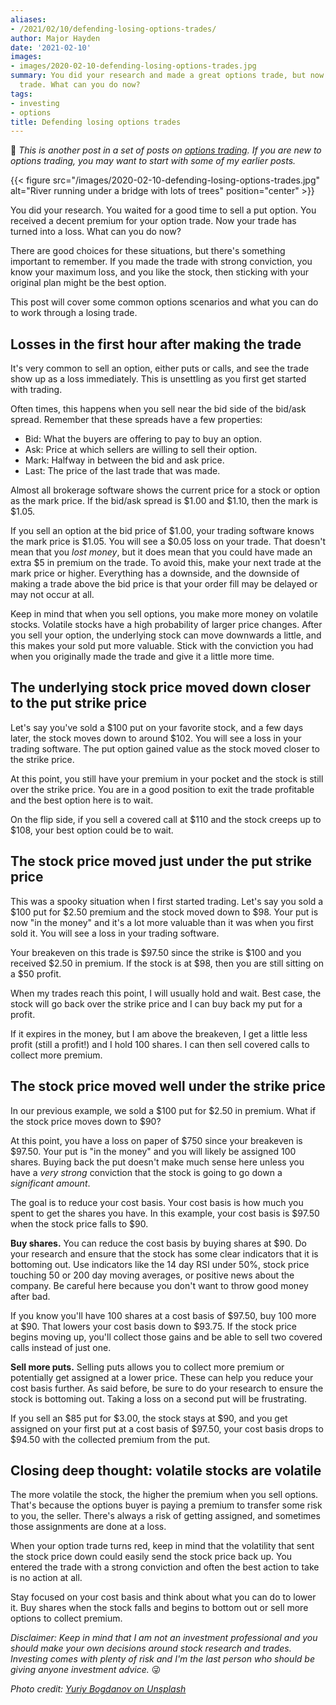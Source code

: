 ```yaml
---
aliases:
- /2021/02/10/defending-losing-options-trades/
author: Major Hayden
date: '2021-02-10'
images:
- images/2020-02-10-defending-losing-options-trades.jpg
summary: You did your research and made a great options trade, but now it is a losing
  trade. What can you do now?
tags:
- investing
- options
title: Defending losing options trades
---
```


🤔 *This is another post in a set of posts on [options trading]. If you are
new to options trading, you may want to start with some of my earlier posts.*

[options trading]: /tags/options/

{{< figure src="/images/2020-02-10-defending-losing-options-trades.jpg" alt="River running under a bridge with lots of trees" position="center" >}}

You did your research. You waited for a good time to sell a put option. You
received a decent premium for your option trade. Now your trade has turned
into a loss. What can you do now?

There are good choices for these situations, but there's something important
to remember. If you made the trade with strong conviction, you know your
maximum loss, and you like the stock, then sticking with your original plan
might be the best option.

This post will cover some common options scenarios and what you can do to work
through a losing trade.

## Losses in the first hour after making the trade

It's very common to sell an option, either puts or calls, and see the trade
show up as a loss immediately. This is unsettling as you first get started
with trading.

Often times, this happens when you sell near the bid side of the bid/ask
spread. Remember that these spreads have a few properties:

* Bid: What the buyers are offering to pay to buy an option.
* Ask: Price at which sellers are willing to sell their option.
* Mark: Halfway in between the bid and ask price.
* Last: The price of the last trade that was made.

Almost all brokerage software shows the current price for a stock or option as
the mark price. If the bid/ask spread is $1.00 and $1.10, then the mark is
$1.05.

If you sell an option at the bid price of $1.00, your trading software knows
the mark price is $1.05. You will see a $0.05 loss on your trade. That doesn't
mean that you *lost money*, but it does mean that you could have made an extra
$5 in premium on the trade. To avoid this, make your next trade at the mark
price or higher. Everything has a downside, and the downside of making a trade
above the bid price is that your order fill may be delayed or may not occur at
all.

Keep in mind that when you sell options, you make more money on volatile
stocks. Volatile stocks have a high probability of larger price changes. After
you sell your option, the underlying stock can move downwards a little, and
this makes your sold put more valuable. Stick with the conviction you had when
you originally made the trade and give it a little more time.

## The underlying stock price moved down closer to the put strike price

Let's say you've sold a $100 put on your favorite stock, and a few days later,
the stock moves down to around $102. You will see a loss in your trading
software. The put option gained value as the stock moved closer to the strike
price.

At this point, you still have your premium in your pocket and the stock is
still over the strike price. You are in a good position to exit the trade
profitable and the best option here is to wait.

On the flip side, if you sell a covered call at $110 and the stock creeps up
to $108, your best option could be to wait.

## The stock price moved just under the put strike price

This was a spooky situation when I first started trading. Let's say you sold a
$100 put for $2.50 premium and the stock moved down to $98. Your put is now
"in the money" and it's a lot more valuable than it was when you first sold
it. You will see a loss in your trading software.

Your breakeven on this trade is $97.50 since the strike is $100 and you
received $2.50 in premium. If the stock is at $98, then you are still sitting
on a $50 profit.

When my trades reach this point, I will usually hold and wait. Best case, the
stock will go back over the strike price and I can buy back my put for a
profit.

If it expires in the money, but I am above the breakeven, I get a little less
profit (still a profit!) and I hold 100 shares. I can then sell covered calls
to collect more premium.

## The stock price moved well under the strike price

In our previous example, we sold a $100 put for $2.50 in premium. What if the
stock price moves down to $90?

At this point, you have a loss on paper of $750 since your breakeven is
$97.50. Your put is "in the money" and you will likely be assigned 100 shares.
Buying back the put doesn't make much sense here unless you have a *very
strong* conviction that the stock is going to go down a *significant amount*.

The goal is to reduce your cost basis. Your cost basis is how much you spent
to get the shares you have. In this example, your cost basis is $97.50 when
the stock price falls to $90.

**Buy shares.** You can reduce the cost basis by buying shares at $90. Do your
research and ensure that the stock has some clear indicators that it is
bottoming out. Use indicators like the 14 day RSI under 50%, stock price
touching 50 or 200 day moving averages, or positive news about the company. Be
careful here because you don't want to throw good money after bad.

If you know you'll have 100 shares at a cost basis of $97.50, buy 100 more at
$90. That lowers your cost basis down to $93.75. If the stock price begins
moving up, you'll collect those gains and be able to sell two covered calls
instead of just one.

**Sell more puts.** Selling puts allows you to collect more premium or
potentially get assigned at a lower price. These can help you reduce your cost
basis further. As said before, be sure to do your research to ensure the stock
is bottoming out. Taking a loss on a second put will be frustrating.

If you sell an $85 put for $3.00, the stock stays at $90, and you get assigned
on your first put at a cost basis of $97.50, your cost basis drops to $94.50
with the collected premium from the put.

## Closing deep thought: volatile stocks are volatile

The more volatile the stock, the higher the premium when you sell options.
That's because the options buyer is paying a premium to transfer some risk to
you, the seller. There's always a risk of getting assigned, and sometimes
those assignments are done at a loss.

When your option trade turns red, keep in mind that the volatility that sent
the stock price down could easily send the stock price back up. You entered
the trade with a strong conviction and often the best action to take is no
action at all.

Stay focused on your cost basis and think about what you can do to lower it.
Buy shares when the stock falls and begins to bottom out or sell more options
to collect premium.

*Disclaimer: Keep in mind that I am not an investment professional and you
should make your own decisions around stock research and trades. Investing
comes with plenty of risk and I'm the last person who should be giving anyone
investment advice.* 😜

*Photo credit: [Yuriy Bogdanov on Unsplash](https://unsplash.com/@profepix)*